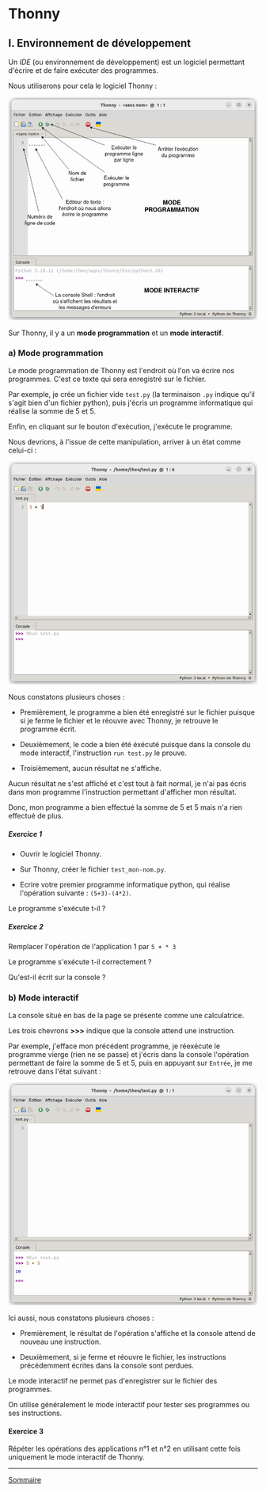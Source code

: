 # Thonny

## I. Environnement de développement

Un *IDE* (ou environnement de développement) est un logiciel permettant d'écrire et de faire exécuter des programmes.

Nous utiliserons pour cela le logiciel Thonny :

![](./img/presentation_thonny.png)

Sur Thonny, il y a un **mode programmation** et un **mode interactif**.

### a) Mode programmation

Le mode programmation de Thonny est l'endroit où l'on va écrire nos programmes. C'est ce texte qui sera enregistré sur le fichier.

Par exemple, je crée un fichier vide `test.py` (la terminaison `.py` indique qu'il s'agit bien d'un fichier python), puis j'écris un programme informatique qui réalise la somme de $5$ et $5$.

Enfin, en cliquant sur le bouton d'exécution, j'exécute le programme.

Nous devrions, à l'issue de cette manipulation, arriver à un état comme celui-ci :

![](./img/mode_programmation.png)

Nous constatons plusieurs choses :

- Premièrement, le programme a bien été enregistré sur le fichier puisque si je ferme le fichier et le réouvre avec Thonny, je retrouve le programme écrit.

- Deuxièmement, le code a bien été éxécuté puisque dans la console du mode interactif, l'instruction `run test.py` le prouve.

- Troisièmement, aucun résultat ne s'affiche.

Aucun résultat ne s'est affiché et c'est tout à fait normal, je n'ai pas écris dans mon programme l'instruction permettant d'afficher mon résultat.

Donc, mon programme a bien effectué la somme de $5$ et $5$ mais n'a rien effectué de plus.

##### Exercice 1

- Ouvrir le logiciel Thonny.

- Sur Thonny, créer le fichier `test_mon-nom.py`.

- Ecrire votre premier programme informatique python, qui réalise l'opération suivante : `(5+3)-(4*2)`.

Le programme s'exécute t-il ?

##### Exercice 2

Remplacer l'opération de l'application 1 par `5 + * 3`

Le programme s'exécute t-il correctement ? 

Qu'est-il écrit sur la console ?

### b) Mode interactif

La console situé en bas de la page se présente comme une calculatrice.

Les trois chevrons **>>>** indique que la console attend une instruction.

Par exemple, j'efface mon précédent programme, je réexécute le programme vierge (rien ne se passe) et j'écris dans la console l'opération permettant de faire la somme de $5$ et $5$, puis en appuyant sur `Entrée`, je me retrouve dans l'état suivant :

![](./img/mode_interactif.png)

Ici aussi, nous constatons plusieurs choses :

- Premièrement, le résultat de l'opération s'affiche et la console attend de nouveau une instruction.

- Deuxièmement, si je ferme et réouvre le fichier, les instructions précédemment écrites dans la console sont perdues.

Le mode interactif ne permet pas d'enregistrer sur le fichier des programmes.

On utilise généralement le mode interactif pour tester ses programmes ou ses instructions.

#### Exercice 3

Répéter les opérations des applications n°1 et n°2 en utilisant cette fois uniquement le mode interactif de Thonny.

________

[Sommaire](./../../seconde/)